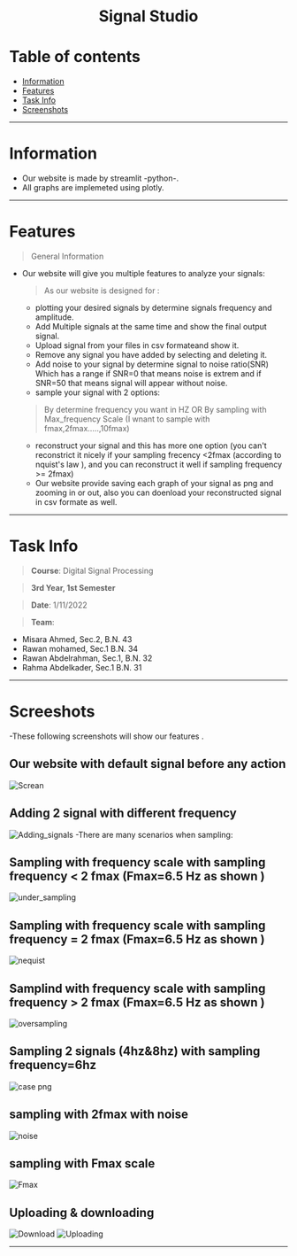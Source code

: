 <center>  <h1> Signal Studio</h1 >
</center>

# Table of contents
* [Information](#Information)
* [Features](#Features)
* [Task Info](#TaskInfo)
* [Screenshots](#Screenshots)


<hr>

# Information
- Our website is made by streamlit -python-. <br>
- All graphs are implemeted using plotly. <br>

<hr>

# Features
> General Information
- Our website will give you multiple features to analyze your signals:
  > As our website is designed for :
  - plotting your desired signals by determine signals frequency and amplitude.
  - Add Multiple signals at the same time and show the final output signal.
  - Upload signal from your files in csv formateand show it.
  - Remove any signal you have added by selecting and deleting it.
  - Add noise to your signal by determine signal to noise ratio(SNR) Which has a range if SNR=0 that means noise is extrem and if SNR=50 that means signal will appear without noise.
  - sample your signal with 2 options:
  > By determine frequency you want in HZ OR
  > By sampling with Max_frequency Scale (I wnant to sample with fmax,2fmax.....,10fmax)
  - reconstruct your signal and this has more one option (you can't reconstrict it nicely if your sampling frecency <2fmax (according to nquist's law ), and you can reconstruct it well if sampling frequency >= 2fmax)
  - Our website provide saving each graph of your signal as png and zooming in or out, also you can doenload your reconstructed  signal in csv formate as well.
<hr>

# Task Info
> **Course**: Digital Signal Processing

>**3rd Year, 1st Semester**

> **Date**: 1/11/2022

>**Team**:
  - Misara Ahmed, Sec.2, B.N. 43
  - Rawan mohamed, Sec.1  B.N. 34
  - Rawan Abdelrahman, Sec.1, B.N. 32
  - Rahma Abdelkader, Sec.1  B.N. 31
  

<hr>


# Screeshots
-These following screenshots will show our features .<br>
## Our website with default signal before any action
![Screan](https://user-images.githubusercontent.com/93431157/199153214-560d3088-0158-4a74-a9e9-2647c81086e2.png)
## Adding 2 signal with different frequency
![Adding_signals](https://user-images.githubusercontent.com/93431157/199153732-37d80034-e940-45cb-b520-fe54a3e1ad09.png)
-There are many scenarios when sampling: 
## Sampling with frequency scale with sampling frequency < 2 fmax (Fmax=6.5 Hz as shown )
![under_sampling](https://user-images.githubusercontent.com/93431157/199154684-4441b896-68fb-403a-8d1e-34fa6dce4731.png)
## Sampling with frequency scale with sampling frequency = 2 fmax (Fmax=6.5 Hz as shown )
![nequist](https://user-images.githubusercontent.com/93431157/199156003-d029bbdf-b5ef-4514-aeb9-276f64970311.png)
## Samplind with frequency scale with sampling frequency > 2 fmax (Fmax=6.5 Hz as shown )
![oversampling](https://user-images.githubusercontent.com/93431157/199156365-7835ac73-f9eb-424b-b89b-40611b562735.png)
## Sampling 2 signals (4hz&8hz) with sampling frequency=6hz
![case png](https://user-images.githubusercontent.com/93431157/199159514-7154bd41-f222-4be2-a6fb-1289f89fb6f1.jpeg)
## sampling with 2fmax with noise 
![noise](https://user-images.githubusercontent.com/93431157/199157783-2f9bedae-b787-4de1-8389-1e7495af4352.png)
## sampling with Fmax scale 
![Fmax](https://user-images.githubusercontent.com/93431157/199158193-60469411-d9c4-4cd3-9ab8-f240703ccca4.png)
## Uploading & downloading 
![Download](https://user-images.githubusercontent.com/93431157/199158492-7f2ebf17-1a5f-4c0e-8762-c4dca444f635.png)
![Uploading](https://user-images.githubusercontent.com/93431157/199158548-67dbc12b-0b98-4a79-a337-4b2f11a33ba8.png)

<hr>
